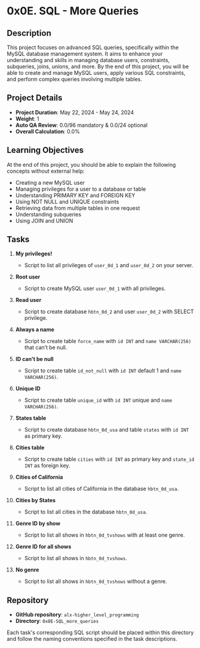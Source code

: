 # 0x0E. SQL - More Queries

## Description

This project focuses on advanced SQL queries, specifically within the MySQL database management system. It aims to enhance your understanding and skills in managing database users, constraints, subqueries, joins, unions, and more. By the end of this project, you will be able to create and manage MySQL users, apply various SQL constraints, and perform complex queries involving multiple tables.

## Project Details

- **Project Duration**: May 22, 2024 - May 24, 2024
- **Weight**: 1
- **Auto QA Review**: 0.0/96 mandatory & 0.0/24 optional
- **Overall Calculation**: 0.0%

## Learning Objectives

At the end of this project, you should be able to explain the following concepts without external help:

- Creating a new MySQL user
- Managing privileges for a user to a database or table
- Understanding PRIMARY KEY and FOREIGN KEY
- Using NOT NULL and UNIQUE constraints
- Retrieving data from multiple tables in one request
- Understanding subqueries
- Using JOIN and UNION


## Tasks

1. **My privileges!**
   - Script to list all privileges of `user_0d_1` and `user_0d_2` on your server.

2. **Root user**
   - Script to create MySQL user `user_0d_1` with all privileges.

3. **Read user**
   - Script to create database `hbtn_0d_2` and user `user_0d_2` with SELECT privilege.

4. **Always a name**
   - Script to create table `force_name` with `id INT` and `name VARCHAR(256)` that can’t be null.

5. **ID can't be null**
   - Script to create table `id_not_null` with `id INT` default 1 and `name VARCHAR(256)`.

6. **Unique ID**
   - Script to create table `unique_id` with `id INT` unique and `name VARCHAR(256)`.

7. **States table**
   - Script to create database `hbtn_0d_usa` and table `states` with `id INT` as primary key.

8. **Cities table**
   - Script to create table `cities` with `id INT` as primary key and `state_id INT` as foreign key.

9. **Cities of California**
   - Script to list all cities of California in the database `hbtn_0d_usa`.

10. **Cities by States**
    - Script to list all cities in the database `hbtn_0d_usa`.

11. **Genre ID by show**
    - Script to list all shows in `hbtn_0d_tvshows` with at least one genre.

12. **Genre ID for all shows**
    - Script to list all shows in `hbtn_0d_tvshows`.

13. **No genre**
    - Script to list all shows in `hbtn_0d_tvshows` without a genre.

## Repository

- **GitHub repository**: `alx-higher_level_programming`
- **Directory**: `0x0E-SQL_more_queries`

Each task's corresponding SQL script should be placed within this directory and follow the naming conventions specified in the task descriptions.
